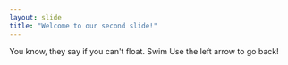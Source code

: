 ```yaml
---
layout: slide
title: "Welcome to our second slide!"
---
```

You know, they say if you can't float. Swim
Use the left arrow to go back!
